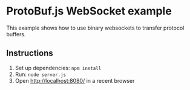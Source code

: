 ProtoBuf.js WebSocket example
=============================
This example shows how to use binary websockets to transfer protocol buffers.

Instructions
------------
1. Set up dependencies: `npm install`
2. Run: `node server.js`
3. Open [http://localhost:8080/](http://localhost:8080/) in a recent browser
